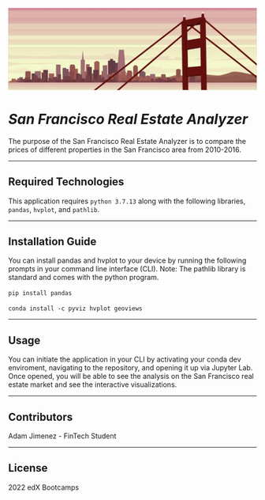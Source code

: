 ![An image for the header of the Repository](./Images/Screenshot%202023-01-18%20at%205.14.07%20PM.png)

# *San Francisco Real Estate Analyzer*

The purpose of the San Francisco Real Estate Analyzer is to compare the prices of different properties in the San Francisco area from 2010-2016.

---

## **Required Technologies**

This application requires `python 3.7.13` along with the following libraries, `pandas`, `hvplot`, and `pathlib`.

---

## Installation Guide

You can install pandas and hvplot to your device by running the following prompts in your command line interface (CLI). Note: The pathlib library is standard and comes with the python program.

```pip install pandas```

```conda install -c pyviz hvplot geoviews```

---

## Usage

You can initiate the application in your CLI by activating your conda dev enviroment, navigating to the repository, and opening it up via Jupyter Lab. Once opened, you will be able to see the analysis on the San Francisco real estate market and see the interactive visualizations.

---

## Contributors

Adam Jimenez - FinTech Student

---

## License

2022 edX Bootcamps
